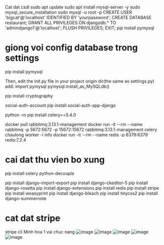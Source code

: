 Cat dat csdl
sudo apt update
sudo apt install mysql-server -y
sudo mysql_secure_installation
sudo mysql -u root -p
CREATE USER 'bigcat'@'localhost' IDENTIFIED BY 'yourpassword';
CREATE DATABASE restaurant;
GRANT ALL PRIVILEGES ON djangodb.* TO 'admindjango1'@'localhost';
FLUSH PRIVILEGES;
EXIT;
pip install pymysql
# giong voi config database trong settings
pip install pymysql

Then, edit the init.py file in your project origin dir(the same as settings.py)
add:
import pymysql
pymysql.install_as_MySQLdb()

pip install cryptography

social-auth-account
pip install social-auth-app-django

python -m pip install celery==5.4.0


docker pull rabbitmq:3.13.1-management
docker run -it --rm --name rabbitmq -p 5672:5672 -p 15672:15672 rabbitmq:3.13.1-management
celery chaulong worker -l info
docker run -it --rm --name redis -p 6379:6379 redis:7.2.4

# cai dat thu vien bo xung

pip install celery python-decouple

pip install django-import-export
pip install django-ckeditor-5
pip install django-rosetta
pip install django-extensions
pip install redis
pip install stripe
pip install weasyprint
pip install django-bleach
pip install tinycss2
pip install django-summernote

# cat dat stripe
stripe cli
Minh hoa 1 vai chuc nang
![image](https://github.com/user-attachments/assets/acc217bd-da5f-48bd-868b-04bb115b5a19)
![image](https://github.com/user-attachments/assets/32303a46-de84-476c-9fe7-910dddf38a8d)
![image](https://github.com/user-attachments/assets/9f301844-77d1-421a-b91f-a6a548575eb5)
![image](https://github.com/user-attachments/assets/6bb06853-46ec-4efd-ad6d-a22e72a5279b)
![image](https://github.com/user-attachments/assets/25d442d5-f5fe-4b39-99ba-b434bf3c826b)





